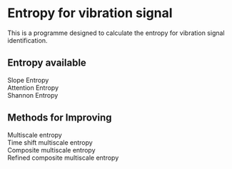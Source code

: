 # Entropy for vibration signal
This is a programme designed to calculate the entropy for vibration signal identification.

## Entropy available
Slope Entropy  
Attention Entropy  
Shannon Entropy
## Methods for Improving
Multiscale entropy  
Time shift multiscale entropy  
Composite multiscale entropy  
Refined composite multiscale entropy  
